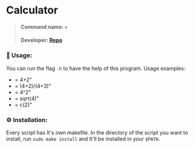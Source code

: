 # Calculator

> #### Command name: `=`
>
> #### Developer: [Repo](https://github.com/sumnerevans/menu-calc)

### 📄 Usage:

You can run the flag `-h` to have the help of this program. Usage examples:

-   = 4+2"
-   = (4+2)/(4+3)"
-   = 4^2"
-   = sqrt(4)"
-   = c(2)"

### ⚙️ Installation:

Every script has It's own makefile. In the directory of the script you want to install, run `sudo make install` and It'll be installed in your `$PATH`.
